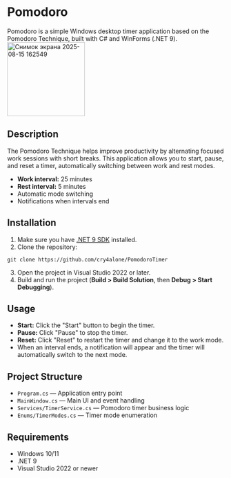 # Pomodoro

Pomodoro is a simple Windows desktop timer application based on the Pomodoro Technique, built with C# and WinForms (.NET 9).
<img width="180" height="171" alt="Снимок экрана 2025-08-15 162549" src="https://github.com/user-attachments/assets/7521c23f-7264-4346-9300-a77d4744e32a" />

## Description

The Pomodoro Technique helps improve productivity by alternating focused work sessions with short breaks. This application allows you to start, pause, and reset a timer, automatically switching between work and rest modes.

- **Work interval:** 25 minutes
- **Rest interval:** 5 minutes
- Automatic mode switching
- Notifications when intervals end

## Installation

1. Make sure you have [.NET 9 SDK](https://dotnet.microsoft.com/download/dotnet/9.0) installed.
2. Clone the repository:
```
git clone https://github.com/cry4alone/PomodoroTimer
```
3. Open the project in Visual Studio 2022 or later.
4. Build and run the project (__Build > Build Solution__, then __Debug > Start Debugging__).

## Usage

- **Start:** Click the "Start" button to begin the timer.
- **Pause:** Click "Pause" to stop the timer.
- **Reset:** Click "Reset" to restart the timer and change it to the work mode.
- When an interval ends, a notification will appear and the timer will automatically switch to the next mode.

## Project Structure

- `Program.cs` — Application entry point
- `MainWindow.cs` — Main UI and event handling
- `Services/TimerService.cs` — Pomodoro timer business logic
- `Enums/TimerModes.cs` — Timer mode enumeration

## Requirements

- Windows 10/11
- .NET 9
- Visual Studio 2022 or newer
